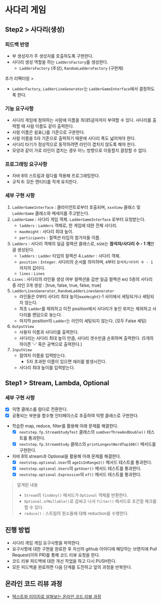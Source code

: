# 사다리 게임
## Step2 > 사다리(생성)
### 피드백 반영
- 부 생성자가 주 생성자를 호출하도록 구현한다.
- 사다리 생성 역할을 하는 `LaddersFactory`를 생성한다.
  - `LaddersFactory` (추상), `RandomLaddersFactory` (구현체)

추가 리팩터링 >
- `LadderFactory`, `LadderLineGenerator`는 `LadderGameInterface`에서 결정하도록 한다.

### 기능 요구사항
- 사다리 게임에 참여하는 사람에 이름을 최대5글자까지 부여할 수 있다. 사다리를 출력할 때 사람 이름도 같이 출력한다.
- 사람 이름은 쉼표(,)를 기준으로 구분한다.
- 사람 이름을 5자 기준으로 출력하기 때문에 사다리 폭도 넓어져야 한다. 
- 사다리 타기가 정상적으로 동작하려면 라인이 겹치지 않도록 해야 한다. 
- 모양과 같이 가로 라인이 겹치는 경우 어느 방향으로 이동할지 결정할 수 없다.

### 프로그래밍 요구사항
- 자바 8의 스트림과 람다를 적용해 프로그래밍한다.
- 규칙 6: 모든 엔티티를 작게 유지한다.

### 세부 구현 사항
1. `LadderGameInterface` : 클라이언트로부터 호출되며, `xxxView` 클래스 및 `LadderGame` 클래스와 메세지를 주고받는다.
2. `LadderGame` : 사다리 게임 객체. `LadderGameInterface` 로부터 요청받는다.
   - `ladders` : `Ladders` 객체로, 한 게임에 대한 전체 사다리.
   - `maxHeight` : 사다리 최대 높이.
   - `participants` : 컬렉션 타입의 참가자들 이름.
3. `Ladders` : 사다리 객체의 일급 컬렉션 클래스로, size는 **참석자/사다리 수 - 1 개**만큼 생성된다.
   - `ladders` : `Ladder` 타입의 컬렉션
4.`Ladder` : 사다리 객체. 
   - `position` : `Integer`. 사다리의 순서를 의미하며, `0`부터 `참석자/사다리 수 - 1` 까지의 값이다.
   - `lines` : `Lines` 
5. `Lines` : 사다리의 라인들 생성 여부 컬렉션을 감싼 일급 컬렉션    ex) 5층의 사다리 중 라인 3개 생성 : [true, false, true, false, true]
6. `LadderLinesGenerator`, `RandomLadderLinesGenerator`
   - 라인들은 0부터 사다리 최대 높이(`maxHeight`)-1 사이에서 세팅되거나 세팅되지 않는다.
   - 최초 `Ladder`를 제외하고 이전 position에서 사다리가 놓인 위치는 제외하고 사다리를 랜덤으로 놓는다.
   - 마지막 position의 `Ladder`는 라인이 세팅되지 않는다. (모두 False 세팅)
7. `OutputView`
   - 사용자 이름과 사다리를 출력한다.
   - 사다리는 사다리 최대 높이 만큼, 사다리 갯수만큼 순회하며 출력한다.  (5개의 하이픈 '-' 혹은 공백으로 출력한다.)
8. `InputView`
   - 참여자 이름을 입력받는다.
     - 5자 초과한 이름이 있으면 에러를 발생시킨다.
   - 사다리 최대 높이를 입력받는다.


## Step1 > Stream, Lambda, Optional
### 세부 구현 사항
- [x] 익명 클래스를 람다로 전환한다.
- [x] 공통되는 부분을 함수형 인터페이스로 추출하여 익명 클래스로 구현한다.
- 학습한 map, reduce, filter를 활용해 아래 문제를 해결한다.
  - [x] `nextstep.fp.StreamStudyTest` 클래스의 `sumOverThreeAndDouble()` 테스트를 통과한다.
  - [x] `nextstep.fp.StreamStudy` 클래스의 `printLongestWordTop100()` 메서드를 구현한다.
- 자바 8의 stream과 Optional을 활용해 아래 문제를 해결한다. 
  - [x] `nextstep.optional.User`의 `ageIsInRange2()` 메서드 테스트를 통과한다.
  - [x] `nextstep.optional.Users`의 `getUser()` 메서드 테스트를 통과한다.
  - [x] `nextstep.optional.Expression`의 `of()` 메서드 테스트를 통과한다.

> 알게된 내용
> - `Stream`의 `findAny()` 메서드가 `Optional` 객체를 반환한다.
> - `Optional.ofNullable()`로 감싸고 나서 `filter()` 메서드로 조건절 체크를 할 수 있다.
> - `reduce()` : 스트림의 원소들에 대해 reduction을 수행한다.

## 진행 방법
* 사다리 게임 게임 요구사항을 파악한다.
* 요구사항에 대한 구현을 완료한 후 자신의 github 아이디에 해당하는 브랜치에 Pull Request(이하 PR)를 통해 코드 리뷰 요청을 한다.
* 코드 리뷰 피드백에 대한 개선 작업을 하고 다시 PUSH한다.
* 모든 피드백을 완료하면 다음 단계를 도전하고 앞의 과정을 반복한다.

## 온라인 코드 리뷰 과정
* [텍스트와 이미지로 살펴보는 온라인 코드 리뷰 과정](https://github.com/nextstep-step/nextstep-docs/tree/master/codereview)
